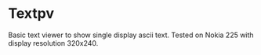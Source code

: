 # Textpv
Basic text viewer to show single display ascii text. Tested on Nokia 225 with display resolution 320x240.
